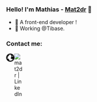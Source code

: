 ### Hello! I'm Mathias - [Mat2dr][website] 👋

- 🌱 A front-end developer !
- 👯 Working @Tibase.

### Contact me:

[<img align="left" alt="mathiasdragovic.com" width="22px" src="https://raw.githubusercontent.com/iconic/open-iconic/master/svg/globe.svg" />][website]
[<img align="left" alt="mat2dr | LinkedIn" width="22px" src="https://cdn.jsdelivr.net/npm/simple-icons@v3/icons/linkedin.svg" />][linkedin]

<br />
<br />


[website]: https://mathiasdragovic.com/
[instagram]: https://www.instagram.com/mat2dr/
[linkedin]: www.linkedin.com/in/mathias-dragovic
